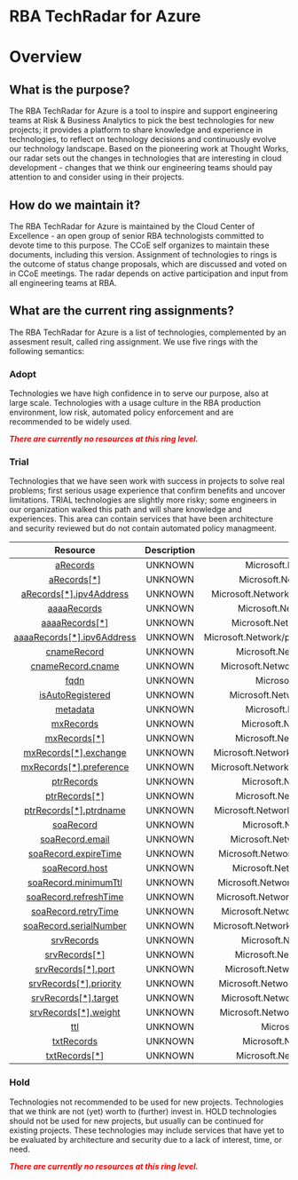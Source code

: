 
RBA TechRadar for Azure
=======================

# Overview

## What is the purpose?


The RBA TechRadar for Azure is a tool to inspire and support engineering teams at Risk & Business Analytics to pick the best technologies for new projects; it provides a platform to share knowledge and experience in technologies, to reflect on technology decisions and continuously evolve our technology landscape.  Based on the pioneering work at Thought Works, our radar sets out the changes in technologies that are interesting in cloud development - changes that we think our engineering teams should pay attention to and consider using in their projects.
## How do we maintain it?


The RBA TechRadar for Azure is maintained by the Cloud Center of Excellence - an open group of senior RBA technologists committed to devote time to this purpose.  The CCoE self organizes to maintain these documents, including this version.  Assignment of technologies to rings is the outcome of status change proposals, which are discussed and voted on in CCoE meetings.  The radar depends on active participation and input from all engineering teams at RBA.
## What are the current ring assignments?


The RBA TechRadar for Azure is a list of technologies, complemented by an assesment result, called ring assignment.  We use five rings with the following semantics:
### Adopt


Technologies we have high confidence in to serve our purpose, also at large scale.  Technologies with a usage culture in the RBA production environment, low risk, automated policy enforcement and are recommended to be widely used.  
  
***<font color="red"> There are currently no resources at this ring level. </font>***
### Trial


Technologies that we have seen work with success in projects to solve real problems;  first serious usage experience that confirm benefits and uncover limitations.  TRIAL technologies are slightly more risky; some engineers in our organization walked this path and will share knowledge and experiences.  This area can contain services that have been architecture and security reviewed but do not contain automated policy managmeent.  

|Resource|Description|Path|Status|
| :---: | :---: | :---: | :---: |
|[aRecords](https://github.com/openrba/python-azure-techradar/Microsoft.Network/privateDnsZones/AAAA/aRecords/README.md)|UNKNOWN|Microsoft.Network/privateDnsZones/AAAA/aRecords|TRIAL|
|[aRecords[*]](https://github.com/openrba/python-azure-techradar/Microsoft.Network/privateDnsZones/AAAA/aRecords[*]/README.md)|UNKNOWN|Microsoft.Network/privateDnsZones/AAAA/aRecords[*]|TRIAL|
|[aRecords[*].ipv4Address](https://github.com/openrba/python-azure-techradar/Microsoft.Network/privateDnsZones/AAAA/aRecords[*].ipv4Address/README.md)|UNKNOWN|Microsoft.Network/privateDnsZones/AAAA/aRecords[*].ipv4Address|TRIAL|
|[aaaaRecords](https://github.com/openrba/python-azure-techradar/Microsoft.Network/privateDnsZones/AAAA/aaaaRecords/README.md)|UNKNOWN|Microsoft.Network/privateDnsZones/AAAA/aaaaRecords|TRIAL|
|[aaaaRecords[*]](https://github.com/openrba/python-azure-techradar/Microsoft.Network/privateDnsZones/AAAA/aaaaRecords[*]/README.md)|UNKNOWN|Microsoft.Network/privateDnsZones/AAAA/aaaaRecords[*]|TRIAL|
|[aaaaRecords[*].ipv6Address](https://github.com/openrba/python-azure-techradar/Microsoft.Network/privateDnsZones/AAAA/aaaaRecords[*].ipv6Address/README.md)|UNKNOWN|Microsoft.Network/privateDnsZones/AAAA/aaaaRecords[*].ipv6Address|TRIAL|
|[cnameRecord](https://github.com/openrba/python-azure-techradar/Microsoft.Network/privateDnsZones/AAAA/cnameRecord/README.md)|UNKNOWN|Microsoft.Network/privateDnsZones/AAAA/cnameRecord|TRIAL|
|[cnameRecord.cname](https://github.com/openrba/python-azure-techradar/Microsoft.Network/privateDnsZones/AAAA/cnameRecord.cname/README.md)|UNKNOWN|Microsoft.Network/privateDnsZones/AAAA/cnameRecord.cname|TRIAL|
|[fqdn](https://github.com/openrba/python-azure-techradar/Microsoft.Network/privateDnsZones/AAAA/fqdn/README.md)|UNKNOWN|Microsoft.Network/privateDnsZones/AAAA/fqdn|TRIAL|
|[isAutoRegistered](https://github.com/openrba/python-azure-techradar/Microsoft.Network/privateDnsZones/AAAA/isAutoRegistered/README.md)|UNKNOWN|Microsoft.Network/privateDnsZones/AAAA/isAutoRegistered|TRIAL|
|[metadata](https://github.com/openrba/python-azure-techradar/Microsoft.Network/privateDnsZones/AAAA/metadata/README.md)|UNKNOWN|Microsoft.Network/privateDnsZones/AAAA/metadata|TRIAL|
|[mxRecords](https://github.com/openrba/python-azure-techradar/Microsoft.Network/privateDnsZones/AAAA/mxRecords/README.md)|UNKNOWN|Microsoft.Network/privateDnsZones/AAAA/mxRecords|TRIAL|
|[mxRecords[*]](https://github.com/openrba/python-azure-techradar/Microsoft.Network/privateDnsZones/AAAA/mxRecords[*]/README.md)|UNKNOWN|Microsoft.Network/privateDnsZones/AAAA/mxRecords[*]|TRIAL|
|[mxRecords[*].exchange](https://github.com/openrba/python-azure-techradar/Microsoft.Network/privateDnsZones/AAAA/mxRecords[*].exchange/README.md)|UNKNOWN|Microsoft.Network/privateDnsZones/AAAA/mxRecords[*].exchange|TRIAL|
|[mxRecords[*].preference](https://github.com/openrba/python-azure-techradar/Microsoft.Network/privateDnsZones/AAAA/mxRecords[*].preference/README.md)|UNKNOWN|Microsoft.Network/privateDnsZones/AAAA/mxRecords[*].preference|TRIAL|
|[ptrRecords](https://github.com/openrba/python-azure-techradar/Microsoft.Network/privateDnsZones/AAAA/ptrRecords/README.md)|UNKNOWN|Microsoft.Network/privateDnsZones/AAAA/ptrRecords|TRIAL|
|[ptrRecords[*]](https://github.com/openrba/python-azure-techradar/Microsoft.Network/privateDnsZones/AAAA/ptrRecords[*]/README.md)|UNKNOWN|Microsoft.Network/privateDnsZones/AAAA/ptrRecords[*]|TRIAL|
|[ptrRecords[*].ptrdname](https://github.com/openrba/python-azure-techradar/Microsoft.Network/privateDnsZones/AAAA/ptrRecords[*].ptrdname/README.md)|UNKNOWN|Microsoft.Network/privateDnsZones/AAAA/ptrRecords[*].ptrdname|TRIAL|
|[soaRecord](https://github.com/openrba/python-azure-techradar/Microsoft.Network/privateDnsZones/AAAA/soaRecord/README.md)|UNKNOWN|Microsoft.Network/privateDnsZones/AAAA/soaRecord|TRIAL|
|[soaRecord.email](https://github.com/openrba/python-azure-techradar/Microsoft.Network/privateDnsZones/AAAA/soaRecord.email/README.md)|UNKNOWN|Microsoft.Network/privateDnsZones/AAAA/soaRecord.email|TRIAL|
|[soaRecord.expireTime](https://github.com/openrba/python-azure-techradar/Microsoft.Network/privateDnsZones/AAAA/soaRecord.expireTime/README.md)|UNKNOWN|Microsoft.Network/privateDnsZones/AAAA/soaRecord.expireTime|TRIAL|
|[soaRecord.host](https://github.com/openrba/python-azure-techradar/Microsoft.Network/privateDnsZones/AAAA/soaRecord.host/README.md)|UNKNOWN|Microsoft.Network/privateDnsZones/AAAA/soaRecord.host|TRIAL|
|[soaRecord.minimumTtl](https://github.com/openrba/python-azure-techradar/Microsoft.Network/privateDnsZones/AAAA/soaRecord.minimumTtl/README.md)|UNKNOWN|Microsoft.Network/privateDnsZones/AAAA/soaRecord.minimumTtl|TRIAL|
|[soaRecord.refreshTime](https://github.com/openrba/python-azure-techradar/Microsoft.Network/privateDnsZones/AAAA/soaRecord.refreshTime/README.md)|UNKNOWN|Microsoft.Network/privateDnsZones/AAAA/soaRecord.refreshTime|TRIAL|
|[soaRecord.retryTime](https://github.com/openrba/python-azure-techradar/Microsoft.Network/privateDnsZones/AAAA/soaRecord.retryTime/README.md)|UNKNOWN|Microsoft.Network/privateDnsZones/AAAA/soaRecord.retryTime|TRIAL|
|[soaRecord.serialNumber](https://github.com/openrba/python-azure-techradar/Microsoft.Network/privateDnsZones/AAAA/soaRecord.serialNumber/README.md)|UNKNOWN|Microsoft.Network/privateDnsZones/AAAA/soaRecord.serialNumber|TRIAL|
|[srvRecords](https://github.com/openrba/python-azure-techradar/Microsoft.Network/privateDnsZones/AAAA/srvRecords/README.md)|UNKNOWN|Microsoft.Network/privateDnsZones/AAAA/srvRecords|TRIAL|
|[srvRecords[*]](https://github.com/openrba/python-azure-techradar/Microsoft.Network/privateDnsZones/AAAA/srvRecords[*]/README.md)|UNKNOWN|Microsoft.Network/privateDnsZones/AAAA/srvRecords[*]|TRIAL|
|[srvRecords[*].port](https://github.com/openrba/python-azure-techradar/Microsoft.Network/privateDnsZones/AAAA/srvRecords[*].port/README.md)|UNKNOWN|Microsoft.Network/privateDnsZones/AAAA/srvRecords[*].port|TRIAL|
|[srvRecords[*].priority](https://github.com/openrba/python-azure-techradar/Microsoft.Network/privateDnsZones/AAAA/srvRecords[*].priority/README.md)|UNKNOWN|Microsoft.Network/privateDnsZones/AAAA/srvRecords[*].priority|TRIAL|
|[srvRecords[*].target](https://github.com/openrba/python-azure-techradar/Microsoft.Network/privateDnsZones/AAAA/srvRecords[*].target/README.md)|UNKNOWN|Microsoft.Network/privateDnsZones/AAAA/srvRecords[*].target|TRIAL|
|[srvRecords[*].weight](https://github.com/openrba/python-azure-techradar/Microsoft.Network/privateDnsZones/AAAA/srvRecords[*].weight/README.md)|UNKNOWN|Microsoft.Network/privateDnsZones/AAAA/srvRecords[*].weight|TRIAL|
|[ttl](https://github.com/openrba/python-azure-techradar/Microsoft.Network/privateDnsZones/AAAA/ttl/README.md)|UNKNOWN|Microsoft.Network/privateDnsZones/AAAA/ttl|TRIAL|
|[txtRecords](https://github.com/openrba/python-azure-techradar/Microsoft.Network/privateDnsZones/AAAA/txtRecords/README.md)|UNKNOWN|Microsoft.Network/privateDnsZones/AAAA/txtRecords|TRIAL|
|[txtRecords[*]](https://github.com/openrba/python-azure-techradar/Microsoft.Network/privateDnsZones/AAAA/txtRecords[*]/README.md)|UNKNOWN|Microsoft.Network/privateDnsZones/AAAA/txtRecords[*]|TRIAL|

### Hold


Technologies not recommended to be used for new projects. Technologies that we think are not (yet) worth to (further) invest in.  HOLD technologies should not be used for new projects, but usually can be continued for existing projects.  These technologies may include services that have yet to be evaluated by architecture and security due to a lack of interest, time, or need.  
  
***<font color="red"> There are currently no resources at this ring level. </font>***